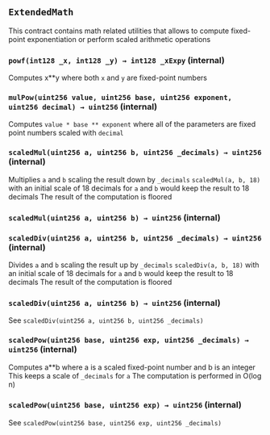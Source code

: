 ## `ExtendedMath`

This contract contains math related utilities that allows to
compute fixed-point exponentiation or perform scaled arithmetic operations




### `powf(int128 _x, int128 _y) → int128 _xExpy` (internal)

Computes x**y where both `x` and `y` are fixed-point numbers



### `mulPow(uint256 value, uint256 base, uint256 exponent, uint256 decimal) → uint256` (internal)

Computes `value * base ** exponent` where all of the parameters
are fixed point numbers scaled with `decimal`



### `scaledMul(uint256 a, uint256 b, uint256 _decimals) → uint256` (internal)

Multiplies `a` and `b` scaling the result down by `_decimals`
`scaledMul(a, b, 18)` with an initial scale of 18 decimals for `a` and `b`
would keep the result to 18 decimals
The result of the computation is floored



### `scaledMul(uint256 a, uint256 b) → uint256` (internal)





### `scaledDiv(uint256 a, uint256 b, uint256 _decimals) → uint256` (internal)

Divides `a` and `b` scaling the result up by `_decimals`
`scaledDiv(a, b, 18)` with an initial scale of 18 decimals for `a` and `b`
would keep the result to 18 decimals
The result of the computation is floored



### `scaledDiv(uint256 a, uint256 b) → uint256` (internal)

See `scaledDiv(uint256 a, uint256 b, uint256 _decimals)`



### `scaledPow(uint256 base, uint256 exp, uint256 _decimals) → uint256` (internal)

Computes a**b where a is a scaled fixed-point number and b is an integer
This keeps a scale of `_decimals` for `a`
The computation is performed in O(log n)



### `scaledPow(uint256 base, uint256 exp) → uint256` (internal)

See `scaledPow(uint256 base, uint256 exp, uint256 _decimals)`






